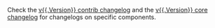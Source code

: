 Check the [v{{.Version}} contrib changelog](https://github.com/open-telemetry/opentelemetry-collector-contrib/releases/tags/v{{.Version}}) and the [v{{.Version}} core changelog](https://github.com/open-telemetry/opentelemetry-collector/releases/tag/v{{.Version}}) for changelogs on specific components.
